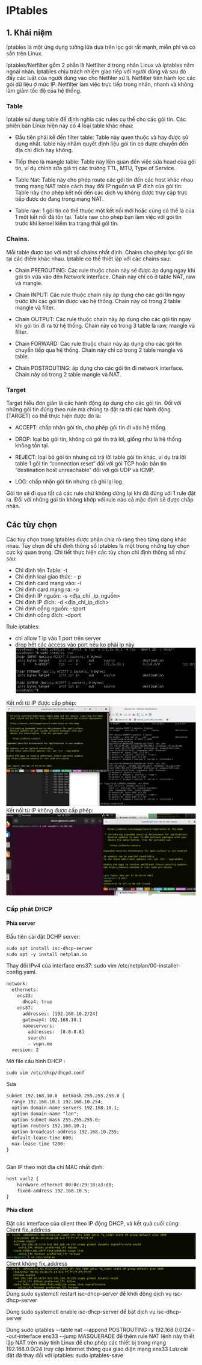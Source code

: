 # IPtables 
## 1. Khái niệm  
      
Iptables là một ứng dụng tường lửa dựa trên lọc gói rất mạnh, miễn phí và có sẵn trên Linux.

Iptables/Netfilter gồm 2 phần là Netfilter ở trong nhân Linux và Iptables nằm ngoài nhân. Iptables chịu trách nhiệm giao tiếp với người dùng và sau đó đẩy các luật của người dùng vào cho Netfiler xử lí. Netfilter tiến hành lọc các gói dữ liệu ở mức IP. Netfilter làm việc trực tiếp trong nhân, nhanh và không làm giảm tốc độ của hệ thống.
### Table
Iptable sử dụng table để định nghĩa các rules cụ thể cho các gói tin. Các phiên bản Linux hiện nay có 4 loại table khác nhau:

- Đầu tiên phải kể đến filter table: Table này quen thuộc và hay được sử dụng nhất. table này nhằm quyết định liệu gói tin có được chuyển đến địa chỉ đích hay không.

- Tiếp theo là mangle table: Table này liên quan đến việc sửa head của gói tin, ví dụ chỉnh sửa giá trị các trường TTL, MTU, Type of Service.

- Table Nat: Table này cho phép route các gói tin đến các host khác nhau trong mạng NAT table cách thay đổi IP nguồn và IP đích của gói tin. Table này cho phép kết nối đến các dịch vụ không được truy cập trực tiếp được do đang trong mạng NAT.

- Table raw: 1 gói tin có thể thuộc một kết nối mới hoặc cũng có thể là của 1 một kết nối đã tồn tại. Table raw cho phép bạn làm việc với gói tin trước khi kernel kiểm tra trạng thái gói tin.

### Chains.
Mỗi table được tạo với một số chains nhất định. Chains cho phép lọc gói tin tại các điểm khác nhau. Iptable có thể thiết lập với các chains sau:

- Chain PREROUTING: Các rule thuộc chain này sẽ được áp dụng ngay khi gói tin vừa vào đến Network interface. Chain này chỉ có ở table NAT, raw và mangle.

- Chain INPUT: Các rule thuộc chain này áp dụng cho các gói tin ngay trước khi các gói tin được vào hệ thống. Chain này có trong 2 table mangle và filter.

- Chain OUTPUT: Các rule thuộc chain này áp dụng cho các gói tin ngay khi gói tin đi ra từ hệ thống. Chain này có trong 3 table là raw, mangle và filter.

- Chain FORWARD: Các rule thuộc chain này áp dụng cho các gói tin chuyển tiếp qua hệ thống. Chain này chỉ có trong 2 table mangle và table.

- Chain POSTROUTING: áp dụng cho các gói tin đi network interface. Chain này có trong 2 table mangle và NAT.

### Target
Target hiểu đơn giản là các hành động áp dụng cho các gói tin. Đối với những gói tin đúng theo rule mà chúng ta đặt ra thì các hành động (TARGET) có thể thực hiện được đó là:

-  ACCEPT: chấp nhận gói tin, cho phép gói tin đi vào hệ thống.

-  DROP: loại bỏ gói tin, không có gói tin trả lời, giống như là hệ thống không tồn tại.

-  REJECT: loại bỏ gói tin nhưng có trả lời table gói tin khác, ví dụ trả lời table 1 gói tin “connection reset” đối với gói TCP hoặc bản tin “destination host unreachable” đối với gói UDP và ICMP.

- LOG: chấp nhận gói tin nhưng có ghi lại log.

Gói tin sẽ đi qua tất cả các rule chứ không dừng lại khi đã đúng với 1 rule đặt ra. Đối với những gói tin không khớp với rule nào cả mặc định sẽ được chấp nhận.
## Các tùy chọn

Các tùy chọn trong Iptables được phân chia rõ ràng theo từng dạng khác nhau. Tùy chọn để chỉ định thông số Iptables là một trong những tùy chọn cực kỳ quan trọng. Chi tiết thực hiện các tùy chọn chỉ định thông số như sau:

- Chỉ định tên Table: -t
- Chỉ định loại giao thức: – p
- Chỉ định card mạng vào: -i
- Chỉ định card mạng ra: -o
- Chỉ định IP nguồn: -s <địa_chỉ _ip_nguồn>
- Chỉ định IP đích: -d <địa_chỉ_ip_dích>
- Chỉ định cổng nguồn: -sport
- Chỉ định cổng đích: -dport


Rule iptables:
- chỉ allow 1 ip vào 1 port trên server
- drop hết các access vào port nếu ko phải ip này        
  ![Alt](https://github.com/sys6101/vupncloud/raw/main/Picture/Network/iptables1.png)
    

Kết nối từ IP được cấp phép:        
    ![Alt](https://github.com/sys6101/vupncloud/raw/main/Picture/Network/iptables2.jpg)     
Kết nối từ IP không được cấp phép:      
    ![Alt](https://github.com/sys6101/vupncloud/raw/main/Picture/Network/iptables3.jpg)     

  ### Cấp phát DHCP
#### Phía server
Đầu tiên cài đặt DCHP server: 
```
sudo apt install isc-dhcp-server
sudo apt -y install netplan.io

```

Thay đổi IPv4 của interface ens37:
 sudo vim /etc/netplan/00-installer-config.yaml. 

```
network:  
  ethernets:  
    ens33:  
      dhcp4: true 
    ens37:  
      addresses: [192.168.10.2/24]  
      gateway4: 192.168.10.1  
      nameservers:  
        addresses:  [8.8.8.8] 
        search: 
        - vupn.me 
  version: 2  
```
Mở file cấu hình DHCP :
```
sudo vim /etc/dhcp/dhcpd.conf
```

Sưa
```
subnet 192.168.10.0  netmask 255.255.255.0 {
  range 192.168.10.1 192.168.10.254;
  option domain-name-servers 192.168.10.1;
  option domain-name "lan";
  option subnet-mask 255.255.255.0;
  option routers 192.168.10.1;
  option broadcast-address 192.168.10.255;
  default-lease-time 600;
  max-lease-time 7200;
}


```
Gán IP theo một địa chỉ MAC nhất định:
```
host vucl2 {
    hardware ethernet 00:0c:29:18:a3:d8;
    fixed-address 192.168.10.5;
}

```
#### Phía client

Đặt các interface của client theo IP động DHCP, và kết quả cuối cùng:   
Client fix_address  
![Alt](https://github.com/sys6101/vupncloud/raw/main/Picture/Network/iptables2.png)
Client không fix_address  
![Alt](https://github.com/sys6101/vupncloud/raw/main/Picture/Network/iptables3.png)
Dùng sudo systemctl restart isc-dhcp-server để khởi động dịch vụ isc-dhcp-server  

Dùng sudo systemctl enable isc-dhcp-server để bật dịch vụ isc-dhcp-server 


Dùng sudo iptables --table nat --append POSTROUTING -s 192.168.0.0/24 --out-interface ens33 --jump MASQUERADE để thêm rule NAT
lệnh này thiết lập NAT trên máy tính Linux để cho phép các thiết bị trong mạng 192.168.0.0/24 truy cập Internet thông qua giao diện mạng ens33
Lưu cài đặt đã thay đổi với iptables: sudo iptables-save


